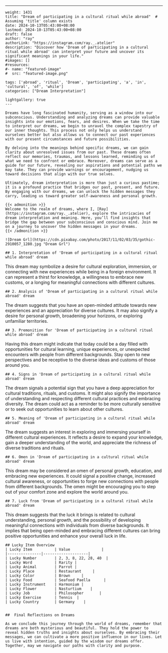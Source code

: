 ---
    weight: 1431
    title: "Dream of participating in a cultural ritual while abroad"  # Assuming 'title' column exists
    date: 2024-10-13T05:43:00+08:00
    lastmod: 2024-10-13T05:43:00+08:00
    draft: false
    author: "ray"
    authorLink: "https://instagram.com/ray._.atelier"
    description: "Discover how 'Dream of participating in a cultural ritual while abroad' can interpret your future and uncover its significant meanings in your life."
    #images: []
    #resources:
    #- name: "featured-image"
    #  src: "featured-image.png"
    
    tags: ['abroad', 'ritual', 'Dream', 'participating', 'a', 'in', 'cultural', 'of', 'while']
    categories: ["Dream Interpretation"]
    
    lightgallery: true
    ---
    
    Dreams have long fascinated humanity, serving as a window into our subconscious. Understanding and analyzing dreams can provide valuable insights into our emotions, fears, and desires. When we take the time to interpret our dreams, we begin to unravel the complex tapestry of our inner thoughts. This process not only helps us understand ourselves better but also allows us to connect our past experiences with our present circumstances and future possibilities.
    
    By delving into the meanings behind specific dreams, we can gain clarity about unresolved issues from our past. These dreams often reflect our memories, traumas, and lessons learned, reminding us of what we need to confront or embrace. Moreover, dreams can serve as a guide for our future, revealing our aspirations and potential paths we may take. They can provide warnings or encouragement, nudging us toward decisions that align with our true selves.
    
    Ultimately, dream interpretation is more than just a curious pastime; it is a profound practice that bridges our past, present, and future. By engaging with our dreams, we can unlock the hidden messages they carry, leading us toward greater self-awareness and personal growth.
    
    {{< admonition >}}
    Welcome to the realm of dreams, where I, [Ray](https://instagram.com/ray._.atelier), explore the intricacies of dream interpretation and meaning. Here, you’ll find insights that bridge the gap between your subconscious and conscious mind. Join me on a journey to uncover the hidden messages in your dreams.
    {{< /admonition >}}
    
    ![Dream Grl](https://cdn.pixabay.com/photo/2017/11/02/03/35/gothic-2910057_1280.jpg "Dream Grl")
    
    ## 1. Interpretation of 'Dream of participating in a cultural ritual while abroad' dream
    
This dream may symbolize a desire for cultural exploration, immersion, or connecting with new experiences while being in a foreign environment. It can represent a thirst for knowledge, a willingness to embrace new customs, or a longing for meaningful connections with different cultures.
    
    ## 2. Analysis of 'Dream of participating in a cultural ritual while abroad' dream
    
The dream suggests that you have an open-minded attitude towards new experiences and an appreciation for diverse cultures. It may also signify a desire for personal growth, broadening your horizons, or exploring unfamiliar territories.
    
    ## 3. Premonition for 'Dream of participating in a cultural ritual while abroad' dream
    
Having this dream might indicate that today could be a day filled with opportunities for cultural learning, unique experiences, or unexpected encounters with people from different backgrounds. Stay open to new perspectives and be receptive to the diverse ideas and customs of those around you.
    
    ## 4. Signs in 'Dream of participating in a cultural ritual while abroad' dream
    
The dream signals a potential sign that you have a deep appreciation for cultural traditions, rituals, and customs. It might also signify the importance of understanding and respecting different cultural practices and embracing diversity. The dream could act as a reminder to be more culturally sensitive or to seek out opportunities to learn about other cultures.
    
    ## 5. Meaning of 'Dream of participating in a cultural ritual while abroad' dream
    
The dream suggests an interest in exploring and immersing yourself in different cultural experiences. It reflects a desire to expand your knowledge, gain a deeper understanding of the world, and appreciate the richness of diverse traditions and rituals.
    
    ## 6. Omen in 'Dream of participating in a cultural ritual while abroad' dream
    
This dream may be considered an omen of personal growth, education, and embracing new experiences. It could signal a positive change, increased cultural awareness, or opportunities to forge new connections with people from different backgrounds. The omen might be encouraging you to step out of your comfort zone and explore the world around you.
    
    ## 7. Luck from 'Dream of participating in a cultural ritual while abroad' dream
    
This dream suggests that the luck it brings is related to cultural understanding, personal growth, and the possibility of developing meaningful connections with individuals from diverse backgrounds. It implies that being open-minded and embracing different cultures can bring positive opportunities and enhance your overall luck in life.
    
    ## Lucky Item Overview
    | Lucky Item          | Value              |
    |---------------|--------------------|
    | Lucky Number        | 2, 3, 8, 22, 28, 40  |
    | Lucky Word          | Rarity |
    | Lucky Animal        | Parrot |
    | Lucky Place         | Restaurant     |
    | Lucky Color         | Brown     |
    | Lucky Food          | Seafood Paella      |
    | Lucky Instrument    | Harmonium |
    | Lucky Flower        | Nasturtium    |
    | Lucky Job           | Philosopher       |
    | Lucky Exercise      | Tennis  |
    | Lucky Country       | Germany    |
    
    
    ##  Final Reflections on Dreams
    
    As we conclude this journey through the world of dreams, remember that dreams are both mysterious and beautiful. They hold the power to reveal hidden truths and insights about ourselves. By embracing their messages, we can cultivate a more positive influence in our lives. Let us live with intention, guided by the wisdom our dreams offer. Together, may we navigate our paths with clarity and purpose.
    